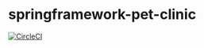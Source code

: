 # springframework-pet-clinic

[![CircleCI](https://circleci.com/gh/prem-sr-git/springframework-pet-clinic.svg?style=svg)](https://circleci.com/gh/prem-sr-git/springframework-pet-clinic)
